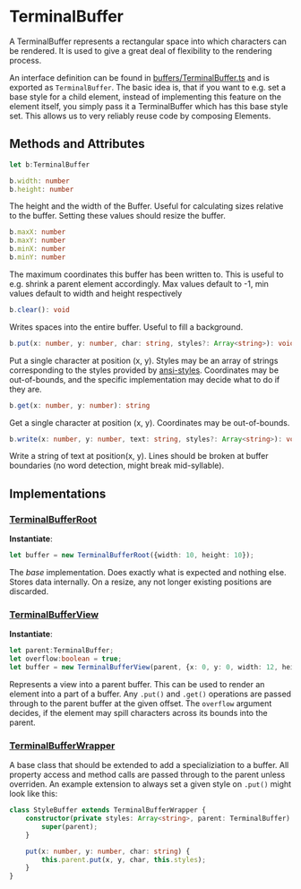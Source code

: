# TerminalBuffer
A TerminalBuffer represents a rectangular space into which characters can be rendered.
It is used to give a great deal of flexibility to the rendering process.

An interface definition can be found in [buffers/TerminalBuffer.ts](../src/buffers/TerminalBuffer.ts) and is exported as `TerminalBuffer`.
The basic idea is, that if you want to e.g. set a base style for a child element, instead of implementing this feature on the element itself, you simply pass it a TerminalBuffer which has this base style set. This allows us to very reliably reuse code by composing Elements.

## Methods and Attributes
```ts
let b:TerminalBuffer
```

```ts
b.width: number
b.height: number
```
The height and the width of the Buffer. Useful for calculating sizes relative to the buffer. Setting these values should resize the buffer.

```ts
b.maxX: number
b.maxY: number
b.minX: number
b.minY: number
```
The maximum coordinates this buffer has been written to. This is useful to e.g. shrink a parent element accordingly.
Max values default to -1, min values default to width and height respectively

```ts
b.clear(): void
```
Writes spaces into the entire buffer. Useful to fill a background.

```ts
b.put(x: number, y: number, char: string, styles?: Array<string>): void
```
Put a single character at position (x, y). Styles may be an array of strings corresponding to the styles provided by [ansi-styles](npm.org/packages/ansi-styles).
Coordinates may be out-of-bounds, and the specific implementation may decide what to do if they are.

```ts
b.get(x: number, y: number): string
```
Get a single character at position (x, y). Coordinates may be out-of-bounds.

```ts
b.write(x: number, y: number, text: string, styles?: Array<string>): void
```
Write a string of text at position(x, y). Lines should be broken at buffer boundaries (no word detection, might break mid-syllable).

## Implementations
### [TerminalBufferRoot](../src/buffers/TerminalBufferRoot.ts)
**Instantiate**:
```ts
let buffer = new TerminalBufferRoot({width: 10, height: 10});
```

The *base* implementation. Does exactly what is expected and nothing else. Stores data internally.
On a resize, any not longer existing positions are discarded.

### [TerminalBufferView](../src/buffers/TerminalBufferView.ts)
**Instantiate**:
```ts
let parent:TerminalBuffer;
let overflow:boolean = true;
let buffer = new TerminalBufferView(parent, {x: 0, y: 0, width: 12, height: 1}, overflow);
```
Represents a view into a parent buffer. This can be used to render an element into a part of a buffer. Any `.put()` and `.get()` operations are passed through to the parent buffer at the given offset. The `overflow` argument decides, if the element may spill characters across its bounds into the parent.

### [TerminalBufferWrapper](../src/buffers/TerminalBufferWrapper.ts)
A base class that should be extended to add a specializiation to a buffer. All property access and method calls are passed through to the parent unless overriden. An example extension to always set a given style on `.put()` might look like this:

```ts
class StyleBuffer extends TerminalBufferWrapper {
	constructor(private styles: Array<string>, parent: TerminalBuffer) {
		super(parent);
	}

	put(x: number, y: number, char: string) {
		this.parent.put(x, y, char, this.styles);
	}
}
```
